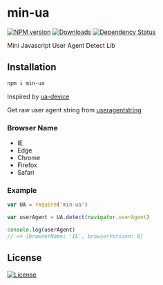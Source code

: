 min-ua
===

[![NPM version][npm-image]][npm-url]
[![Downloads][downloads-image]][downloads-url]
[![Dependency Status][david-image]][david-url]

[npm-image]: https://img.shields.io/npm/v/min-ua.svg?style=flat-square
[npm-url]: https://npmjs.org/package/min-ua
[downloads-image]: http://img.shields.io/npm/dm/min-ua.svg?style=flat-square
[downloads-url]: https://npmjs.org/package/min-ua
[david-image]: http://img.shields.io/david/chunpu/min-ua.svg?style=flat-square
[david-url]: https://david-dm.org/chunpu/min-ua


Mini Javascript User Agent Detect Lib

Installation
---

```sh
npm i min-ua
```

Inspired by [ua-device](https://github.com/fex-team/ua-device)

Get raw user agent string from [useragentstring](http://www.useragentstring.com/pages/useragentstring.php)

### Browser Name

- IE
- Edge
- Chrome
- Firefox
- Safari

### Example

```js
var UA = require('min-ua')

var userAgent = UA.detect(navigator.userAgent)

console.log(userAgent)
// => {browserName: 'IE', browserVersion: 8}
```

License
---

[![License][license-image]][license-url]

[license-image]: http://img.shields.io/npm/l/min-ua.svg?style=flat-square
[license-url]: #
